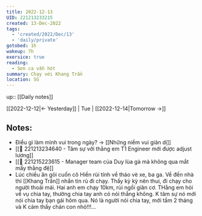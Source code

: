 ```yaml
---
title: 2022-12-13
UID: 221213233215
created: 13-Dec-2022
tags:
  - 'created/2022/Dec/13'
  - 'daily/private'
gotobed: 1h
wakeup: 7h
exersice: true
reading:
  - Sơn ca vẫn hót
summary: Chạy với Khang Trần
location: SG
---
```

up:: [[Daily notes]]

[[2022-12-12|<- Yesterday]] | Tue | [[2022-12-14|Tomorrow ->]]

## Notes:
- Điều gì làm mình vui trong ngày? -> [[Những niềm vui giản dị]]
- [[🙂 221213234640 - Tâm sự với thằng em T1 Engineer mới được adjust lương]]
- [[🙂 221215223615 - Manager team của Duy lùa gà mà không qua mắt mấy thằng đệ]]
- Lúc chiều ăn gỏi cuốn cô Hiền rùi tính về tháo vè xe, ba ga. Về đến nhà thì [[Khang Trần]] nhắn tin rủ đi chạy. Thấy kỳ kỳ nên thui, đi chạy cho người thoải mái. Hai anh em chạy 10km, rùi ngồi giãn cơ. THằng em hỏi về vụ chia tay, thường chia tay anh có nói thẳng không. K tâm sự nó mới nói chia tay bạn gái hôm qua. Nó là người nói chia tay, mới tầm 2 tháng và K cảm thấy chán con nhỏ!!!...

